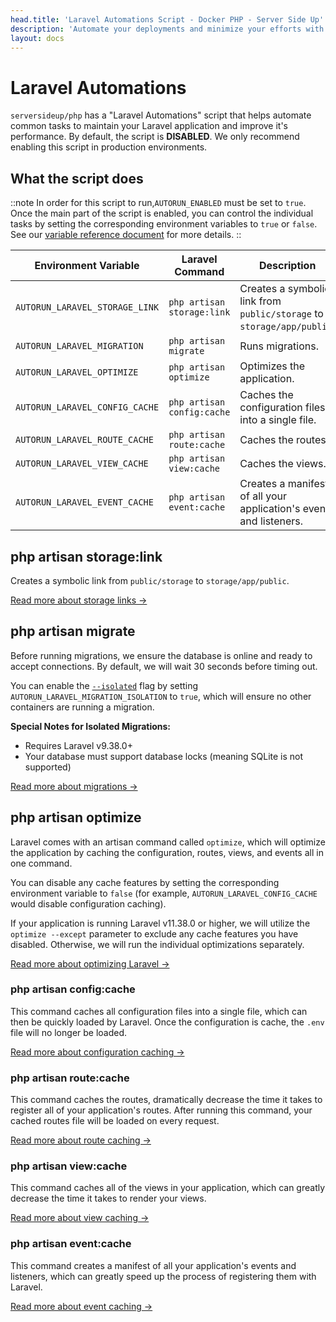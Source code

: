 ```yaml
---
head.title: 'Laravel Automations Script - Docker PHP - Server Side Up'
description: 'Automate your deployments and minimize your efforts with Laravel.'
layout: docs
---
```


# Laravel Automations
`serversideup/php` has a "Laravel Automations" script that helps automate common tasks to maintain your Laravel application and improve it's performance. By default, the script is **DISABLED**. We only recommend enabling this script in production environments.

## What the script does

::note
In order for this script to run,`AUTORUN_ENABLED` must be set to `true`. Once the main part of the script is enabled, you can control the individual tasks by setting the corresponding environment variables to `true` or `false`. See our [variable reference document](/docs/reference/environment-variable-specification) for more details.
::

| Environment Variable | Laravel Command | Description |
| -------------------- | -------------- | ----------- |
| `AUTORUN_LARAVEL_STORAGE_LINK` | `php artisan storage:link` | Creates a symbolic link from `public/storage` to `storage/app/public`. |
| `AUTORUN_LARAVEL_MIGRATION` | `php artisan migrate` | Runs migrations. |
| `AUTORUN_LARAVEL_OPTIMIZE` | `php artisan optimize` | Optimizes the application. |
| `AUTORUN_LARAVEL_CONFIG_CACHE` | `php artisan config:cache` | Caches the configuration files into a single file. |
| `AUTORUN_LARAVEL_ROUTE_CACHE` | `php artisan route:cache` | Caches the routes. |
| `AUTORUN_LARAVEL_VIEW_CACHE` | `php artisan view:cache` | Caches the views. |
| `AUTORUN_LARAVEL_EVENT_CACHE` | `php artisan event:cache` | Creates a manifest of all your application's events and listeners. |

## php artisan storage:link
Creates a symbolic link from `public/storage` to `storage/app/public`.

[Read more about storage links →](https://laravel.com/docs/12.x/filesystem#the-public-disk)

## php artisan migrate
Before running migrations, we ensure the database is online and ready to accept connections. By default, we will wait 30 seconds before timing out.

You can enable the [`--isolated`](https://laravel.com/docs/12.x/migrations#running-migrations) flag by setting `AUTORUN_LARAVEL_MIGRATION_ISOLATION` to `true`, which will ensure no other containers are running a migration.

**Special Notes for Isolated Migrations:**
- Requires Laravel v9.38.0+
- Your database must support database locks (meaning SQLite is not supported)

[Read more about migrations →](https://laravel.com/docs/12.x/migrations#running-migrations)

## php artisan optimize
Laravel comes with an artisan command called `optimize`, which will optimize the application by caching the configuration, routes, views, and events all in one command.

You can disable any cache features by setting the corresponding environment variable to `false` (for example, `AUTORUN_LARAVEL_CONFIG_CACHE` would disable configuration caching).

If your application is running Laravel v11.38.0 or higher, we will utilize the `optimize --except` parameter to exclude any cache features you have disabled. Otherwise, we will run the individual optimizations separately.

[Read more about optimizing Laravel →](https://laravel.com/docs/12.x/deployment#optimization)
### php artisan config:cache
This command caches all configuration files into a single file, which can then be quickly loaded by Laravel. Once the configuration is cache, the `.env` file will no longer be loaded.

[Read more about configuration caching →](https://laravel.com/docs/12.x/configuration#configuration-caching)

### php artisan route:cache
This command caches the routes, dramatically decrease the time it takes to register all of your application's routes. After running this command, your cached routes file will be loaded on every request.

[Read more about route caching →](https://laravel.com/docs/12.x/routing#route-caching)

### php artisan view:cache
This command caches all of the views in your application, which can greatly decrease the time it takes to render your views.

[Read more about view caching →](https://laravel.com/docs/12.x/views#optimizing-views)

### php artisan event:cache
This command creates a manifest of all your application's events and listeners, which can greatly speed up the process of registering them with Laravel.

[Read more about event caching →](https://laravel.com/docs/12.x/events#event-discovery-in-production)
